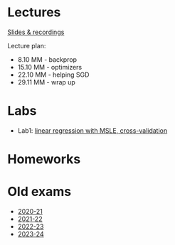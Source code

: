 # Lectures

[Slides & recordings]()

Lecture plan:
* 8.10 MM - backprop
* 15.10 MM - optimizers
* 22.10 MM - helping SGD
* 29.11 MM - wrap up

# Labs

* Lab1: [linear regression with MSLE, cross-validation](https://colab.research.google.com/github/mim-ml-teaching/public-dnn-2025-26/blob/master/docs/DNN-Lab-1-MSLE-student-version.ipynb)

# Homeworks

# Old exams

* [2020-21](https://github.com/mim-ml-teaching/public-dnn-2025-26/tree/main/docs/exam-2020-21)
* [2021-22](https://github.com/mim-ml-teaching/public-dnn-2025-26/tree/main/docs/exam-2021-22)
* [2022-23](https://github.com/mim-ml-teaching/public-dnn-2025-26/tree/main/docs/exam-2022-23)
* [2023-24](https://github.com/mim-ml-teaching/public-dnn-2025-26/tree/main/docs/exam-2023-24)
